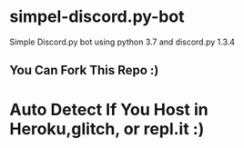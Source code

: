 # simpel-discord.py-bot
Simple Discord.py bot using python 3.7 and discord.py 1.3.4

## You Can Fork This Repo :)
# Auto Detect If You Host in Heroku,glitch, or repl.it :)
